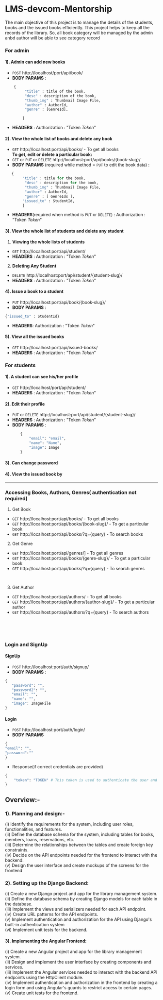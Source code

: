 # LMS-devcom-Mentorship
The main objective of this project is to manage the details of the students, books and the issued books efficiently. This project helps to keep all the records of the library. So, all book category will be managed by the admin anbd author will be able to see category record

### For admin <br>
#### 1). Admin can add new books <br>
 - `POST`  http://localhost/port/api/book/<br>
 - **BODY PARAMS** : <br>
```python  
    {
         "title" : title of the book,
         "desc" : description of the book,
         "thumb_img" : Thumbnail Image File,
         "author" : AuthorId,
         "genre" : [GenreId],

        }
```      
 - **HEADERS** : Authorization : "Token *Token*"<br>
#### 2). View the whole list of books and delete any book <br>
 - `GET` http://localhost:port/api/books/ - To get all books <br>
  __To get, edit or delete a particular book:__
 - `GET` or `PUT` or `DELETE` http://localhost:port/api/books/{book-slug}/ <br> 
 - __BODY PARAMS__ (required while method = `PUT` to edit the book data) : <br>
```python 
   {
        "title" : title for the book,
         "desc" : description for the book,
         "thumb_img" : Thumbnail Image File,
         "author" : AuthorId,
         "genre" : [ GenreIds ],
        "issued_to" : StudentId,
        } 
```

 - **HEADERS**(required when method is `PUT` or `DELETE`) : Authorization : "Token *Token*"<br>

#### 3). View the whole list of students and delete any student <br>

1. **Viewing the whole lists of students** <br>
 - `GET`  http://localhost:port/api/student/<br>
 - **HEADERS** : Authorization : "Token *Token*"<br>

2. **Deleting Any Student**<br>
 - `DELETE`   http://localhost:port/api/student/{student-slug}/<br>
 - **HEADERS** : Authorization : "Token *Token*"<br>


#### 4). Issue a book to a student <br>
 - `PUT`  http://localhost:port/api/book/{book-slug}/<br>
 - **BODY PARAMS** : <br>
 ```python 
 {"issued_to" : StudentId} 
 ```
  
 - **HEADERS**: Authorization : "Token *Token*"<br>


#### 5). View all the issued books <br>
 - `GET`  http://localhost:port/api/issued-books/<br>
 - **HEADERS** : Authorization : "Token *Token*"<br>

### For students <br>
#### 1). A student can see his/her profile <br>

 - `GET`  http://localhost/port/api/student/<br>
 - **HEADERS** : Authorization : "Token *Token*"<br>

#### 2). Edit their profile <br>
 - `PUT` or `DELETE` http://localhost:port/api/student/{student-slug}/<br>
 - **HEADERS** : Authorization : "Token *Token*"<br>
 - **BODY PARAMS** : 
 ```python
        {
            "email": "email",
            "name": "Name",
            "image": Image
        }
```
#### 3). Can change password <br>
#### 4). View the issued book by  <br>

*** 
### Accessing Books, Authors, Genres( authentication not required)
1. Get Book <br>
 - `GET` http://localhost:port/api/books/ - To get all books <br>
 - `GET` http://localhost:port/api/books/{book-slug}/ - To get a particular book <br>
 - `GET` http://localhost:port/api/books/?q={query} - To search books <br>
 
2. Get Genre <br>
 - `GET` http://localhost:port/api/genres/] - To get all genres <br>
 - `GET` http://localhost:port/api/books/{genre-slug}/ - To get a particular book <br>
 - `GET` http://localhost:port/api/books/?q={query} - To search genres <br>
 <br>
 
3. Get Author 
 - `GET` http://localhost:port/api/authors/ - To get all books <br>
 - `GET` http://localhost:port/api/authors/{author-slug}/ - To get a particular author <br>
 - `GET` http://localhost:port/api/authors/?q={query} - To search authors <br>
 <br>

<br>
<br>

### Login and SignUp
#### SignUp
 - `POST` http://localhost:port/auth/signup/  <br>
 - **BODY PARAMS** :
 ```python
 {
    "password": "",
    "password2": "",
    "email": "",
    "name": "",
    "image": ImageFile
}
```
#### Login
 - `POST` http://localhost:port/auth/login/ <br>
 - **BODY PARAMS**
 ```python
 {
"email": "",
"password":""
}
```
- Response(if correct credentials are provided)
```python
{
    "token": "TOKEN" # This token is used to authenticate the user and give access to other views.
}

```

## Overview:-

### 1). Planning and design:-<br>
(i) Identify the requirements for the system, including user roles, functionalities, and features.<br>
(ii) Define the database schema for the system, including tables for books, members, loans, reservations, etc.<br>
(iii) Determine the relationships between the tables and create foreign key constraints.<br>
(iv) Decide on the API endpoints needed for the frontend to interact with the backend.<br>
(v) Design the user interface and create mockups of the screens for the frontend<br>

### 2). Setting up the Django Backend:<br>
(i) Create a new Django project and app for the library management system.<br>
(ii) Define the database schema by creating Django models for each table in the database.<br>
(iii) Implement the views and serializers needed for each API endpoint.<br>
(iv) Create URL patterns for the API endpoints.<br>
(v) Implement authentication and authorization for the API using Django's built-in authentication system <br>
(vi) Implement unit tests for the backend.

#### 3). Implementing the Angular Frontend:<br>
(i) Create a new Angular project and app for the library management system.<br>
(ii) Design and implement the user interface by creating components and services.<br>
(iii) Implement the Angular services needed to interact with the backend API endpoints using the HttpClient module.<br>
(iv) Implement authentication and authorization in the frontend by creating a login form and using Angular's guards to restrict access to certain pages.<br>
(v) Create unit tests for the frontend.<br>


